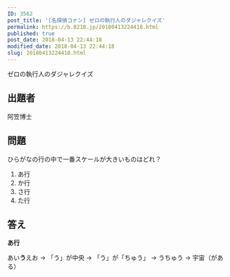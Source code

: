 ```yaml
---
ID: 3562
post_title: '[名探偵コナン] ゼロの執行人のダジャレクイズ'
permalink: https://b.0218.jp/20180413224418.html
published: true
post_date: 2018-04-13 22:44:18
modified_date: 2018-04-13 22:44:18
slug: 20180413224418.html
---
```

ゼロの執行人のダジャレクイズ

<!--more-->

<h2>出題者</h2>

阿笠博士

<h2>問題</h2>

ひらがなの行の中で一番スケールが大きいものはどれ？

<ol>
<li>あ行</li>
<li>か行</li>
<li>さ行</li>
<li>た行</li>
</ol>

<h2>答え</h2>

<strong>あ行</strong>

あい<strong>う</strong>えお
→ 「う」が中央
→ 「う」が「ちゅう」
→ うちゅう
→ 宇宙（がある）